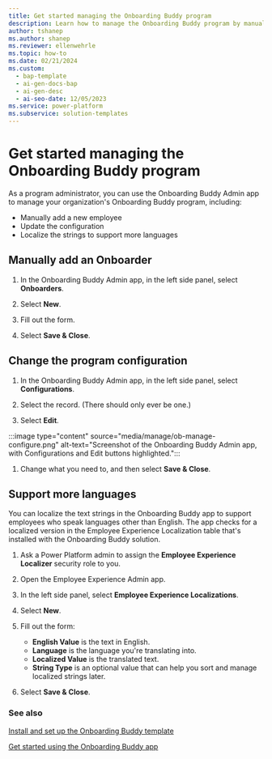 ```yaml
---
title: Get started managing the Onboarding Buddy program
description: Learn how to manage the Onboarding Buddy program by manually adding a new employee, updating the configurations, and localizing strings to support more languages.
author: tshanep
ms.author: shanep
ms.reviewer: ellenwehrle
ms.topic: how-to
ms.date: 02/21/2024
ms.custom: 
  - bap-template
  - ai-gen-docs-bap
  - ai-gen-desc
  - ai-seo-date: 12/05/2023
ms.service: power-platform
ms.subservice: solution-templates
---
```


# Get started managing the Onboarding Buddy program

As a program administrator, you can use the Onboarding Buddy Admin app to manage your organization's Onboarding Buddy program, including:

- Manually add a new employee
- Update the configuration
- Localize the strings to support more languages

## Manually add an Onboarder

1. In the Onboarding Buddy Admin app, in the left side panel, select **Onboarders**.

1. Select **New**.

1. Fill out the form.

1. Select **Save & Close**.

## Change the program configuration

1. In the Onboarding Buddy Admin app, in the left side panel, select **Configurations**.

1. Select the record. (There should only ever be one.)

1. Select **Edit**.

:::image type="content" source="media/manage/ob-manage-configure.png" alt-text="Screenshot of the Onboarding Buddy Admin app, with Configurations and Edit buttons highlighted.":::

1. Change what you need to, and then select **Save & Close**.

## Support more languages

You can localize the text strings in the Onboarding Buddy app to support employees who speak languages other than English. The app checks for a localized version in the Employee Experience Localization table that's installed with the Onboarding Buddy solution.

1. Ask a Power Platform admin to assign the **Employee Experience Localizer** security role to you.

1. Open the Employee Experience Admin app.

1. In the left side panel, select **Employee Experience Localizations**.

1. Select **New**.

1. Fill out the form:

    - **English Value** is the text in English.
    - **Language** is the language you're translating into.
    - **Localized Value** is the translated text.
    - **String Type** is an optional value that can help you sort and manage localized strings later.
1. Select **Save & Close**.

### See also

[Install and set up the Onboarding Buddy template](install-and-set-up.md)

[Get started using the Onboarding Buddy app](use.md)
